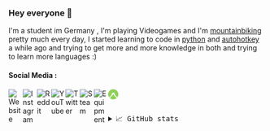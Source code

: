 ### Hey everyone 👋

I'm a student im Germany , I'm playing Videogames and I'm [mountainbiking] pretty much every day, I started learning to code in [python] and [autohotkey] a while ago and trying to get more and more knowledge in both and trying to learn more languages :)

#### Social Media :

[<img align="left" alt="Website"   width="28px" src="https://github.com/MaxiAmZocken/resource/blob/main/icons8-website-96.png" />][website]
[<img align="left" alt="Instagram" width="28px" src="https://github.com/MaxiAmZocken/resource/blob/main/icons8-instagram-96.png" />][instagram]
[<img align="left" alt="Reddit"    width="28px" src="https://github.com/MaxiAmZocken/resource/blob/main/icons8-reddit-96.png" />][reddit]
[<img align="left" alt="YouTube"   width="28px" src="https://github.com/MaxiAmZocken/resource/blob/main/icons8-youtube-96.png" />][youtube]
[<img align="left" alt="Twitter"   width="28px" src="https://github.com/MaxiAmZocken/resource/blob/main/icons8-twitter-96.png" />][twitter]
[<img align="left" alt="Steam"     width="28px" src="https://github.com/MaxiAmZocken/resource/blob/main/icons8-steam-96.png"/>][Steam]
[<img align="left" alt="Equipment" width="28px" src="https://github.com/MaxiAmZocken/resource/blob/main/icons8-mouse-96.png"/>][Equipment]
[<img align="left" alt="Komoot"    width="20px" src="https://github.com/Blackinso/icons/blob/main/komoot-100.png" />][komoot] 
<br/>
<br/>

<details>
     <summary> <samp>📈 GitHub stats</samp></summary>
<br/>

![Github Stats](https://github-readme-stats.vercel.app/api?username=maxiamzocken&count_private=true&show_icons=true)

[python]: https://www.python.org/
[autohotkey]: https://www.autohotkey.com/
[mountainbiking]: https://www.giant-bicycles.com/de/trance-x-3
[website]: https://maxiamzocken.github.io
[twitter]: https://twitter.com/Maxi_am_zocken
[youtube]: https://www.youtube.com/channel/UCKXu4_UtUGvSTRf_FZBMjpQ
[reddit]: https://reddit.com/user/Maxi_am_zocken
[instagram]: https://instagram.com/Maxi_am_zocken
[equipment]: https://maxiamzocken.github.io/tech
[discord]: https://discord.gg/eumk4MC
[steam]: https://steamcommunity.com/id/Void_Maxiii/
[minecraft]: https://laby.net/@Maxi_am_zocken
[komoot]: https://www.komoot.de/user/2095673550135
